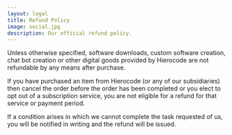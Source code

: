 ```yaml
---
layout: legal
title: Refund Policy
image: social.jpg
description: Our official refund policy.
---
```

Unless otherwise specified, software downloads, custom software creation, chat bot creation or other digital goods provided by Hierocode are not refundable by any means after purchase.

If you have purchased an item from Hierocode (or any of our subsidiaries) then cancel the order before the order has been completed or you elect to opt out of a subscription service, you are not eligible for a refund for that service or payment period.

If a condition arises in which we cannot complete the task requested of us, you will be notified in writing and the refund will be issued.
